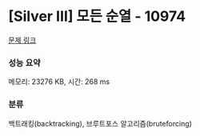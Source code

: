# [Silver III] 모든 순열 - 10974 

[문제 링크](https://www.acmicpc.net/problem/10974) 

### 성능 요약

메모리: 23276 KB, 시간: 268 ms

### 분류

백트래킹(backtracking), 브루트포스 알고리즘(bruteforcing)

